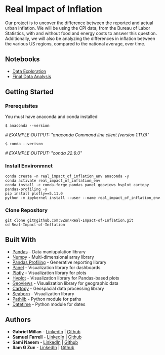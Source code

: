 # Real Impact of Inflation

Our project is to uncover the difference between the reported and actual urban inflation. We will be using the CPI data, from the Bureau of Labor Statistics, with and without food and energy costs to answer this question. Additionally, we will also be analyzing the differences in inflation between the various US regions, compared to the national average, over time.

## Notebooks
- [Data Exploration](./Real-Impact-Of-Inflation.ipynb)
- [Final Data Analysis](./Real-Impact-Of-Inflation.ipynb)

<!-- Images Here -->
<!-- []() -->


## Getting Started

### Prerequisites

You must have anaconda and conda installed

```
$ anaconda --version
```
*# EXAMPLE OUTPUT: "anaconda Command line client (version 1.11.0)"*
```
$ conda --verison
```
*# EXAMPLE OUTPUT: "conda 22.9.0"*

### Install Environmnet
```
conda create -n real_impact_of_inflation_env anaconda -y
conda activate real_impact_of_inflation_env
conda install -c conda-forge pandas panel geoviews hvplot cartopy pandas-profiling -y
pip install plotly==5.11.0
python -m ipykernel install --user --name real_impact_of_inflation_env
```

### Clone Repository
```
git clone git@github.com:SZun/Real-Impact-of-Inflation.git
cd Real-Impact-of-Inflation
```

## Built With

- [Pandas](https://pandas.pydata.org/docs/#) - Data maniupulation library
- [Numpy](https://numpy.org/) - Multi-dimensional array library
- [Pandas Profiling](https://github.com/ydataai/pandas-profiling) - Generative reporting library
- [Panel](https://panel.holoviz.org/) - Visualization library for dashboards
- [Plotly](https://plotly.com/python/) - Visualization library for plots
- [Hvplot](https://hvplot.holoviz.org/) - Visualization library for Pandas-based plots
- [Geoviews](https://geoviews.org/#) - Visualization library for geographic data
- [Cartopy](https://scitools.org.uk/cartopy/docs/latest/) - Geospacial data processing library
- [Seaborn](https://seaborn.pydata.org/) - Visualization library
- [Pathlib](https://plotly.com/python/) - Python module for paths
- [Datetime](https://plotly.com/python/) - Python module for dates


## Authors
- **Gabriel Millan** - [LinkedIn](https://www.linkedin.com/in/millangabriel/) | [Github](https://github.com/gjmillan)
- **Samuel Farrell** - [LinkedIn](https://www.linkedin.com/in/samuelcfarrell/) | [Github](https://github.com/SamCFarrell)
- **Sami Naeem** - [LinkedIn](https://www.linkedin.com/in/samimuhammad/) | [Github](https://github.com/SZun)
- **Sam G Zun** - [LinkedIn](https://www.linkedin.com/in/szun/) | [Github](https://github.com/SZun)